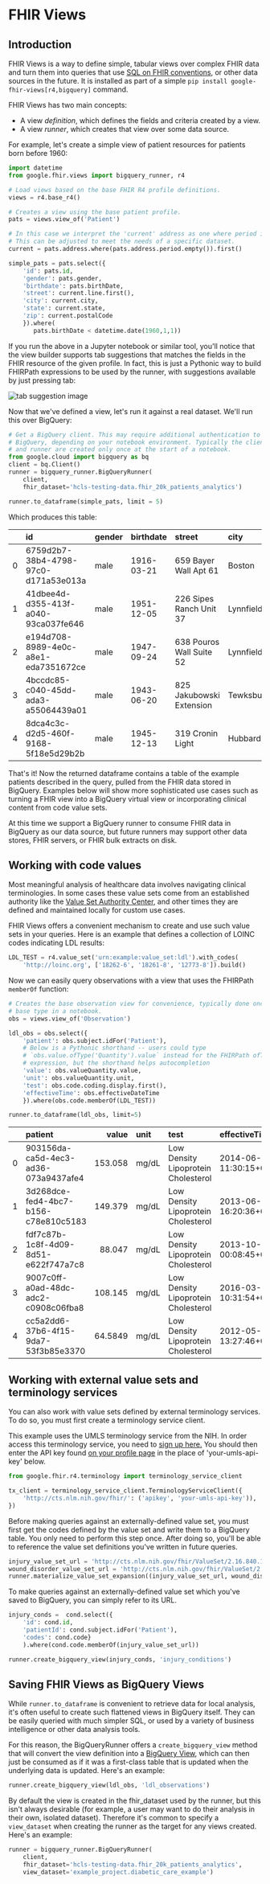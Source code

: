 # FHIR Views

## Introduction

FHIR Views is a way to define simple, tabular views over complex FHIR data and
turn them into queries that use
[SQL on FHIR conventions](https://github.com/FHIR/sql-on-fhir), or other data
sources in the future. It is installed as part of a simple `pip install
google-fhir-views[r4,bigquery]` command.

FHIR Views has two main concepts:

*   A view *definition*, which defines the fields and criteria created by a
    view.
*   A view *runner*, which creates that view over some data source.

For example, let's create a simple view of patient resources for patients born
before 1960:

```py
import datetime
from google.fhir.views import bigquery_runner, r4

# Load views based on the base FHIR R4 profile definitions.
views = r4.base_r4()

# Creates a view using the base patient profile.
pats = views.view_of('Patient')

# In this case we interpret the 'current' address as one where period is empty.
# This can be adjusted to meet the needs of a specific dataset.
current = pats.address.where(pats.address.period.empty()).first()

simple_pats = pats.select({
    'id': pats.id,
    'gender': pats.gender,
    'birthdate': pats.birthDate,
    'street': current.line.first(),
    'city': current.city,
    'state': current.state,
    'zip': current.postalCode
    }).where(
       pats.birthDate < datetime.date(1960,1,1))

```

If you run the above in a Jupyter notebook or similar tool, you'll notice that
the view builder supports tab suggestions that matches the fields in the FHIR
resource of the given profile. In fact, this is just a Pythonic way to build
FHIRPath expressions to be used by the runner, with suggestions available
by just pressing tab:

![tab suggestion image](./tab_suggest_example.png)

Now that we've defined a view, let's run it against a real dataset. We'll run
this over BigQuery:

```py
# Get a BigQuery client. This may require additional authentication to access
# BigQuery, depending on your notebook environment. Typically the client
# and runner are created only once at the start of a notebook.
from google.cloud import bigquery as bq
client = bq.Client()
runner = bigquery_runner.BigQueryRunner(
    client,
    fhir_dataset='hcls-testing-data.fhir_20k_patients_analytics')

runner.to_dataframe(simple_pats, limit = 5)
```

Which produces this table:

|    | id                                   | gender   | birthdate   | street                   | city        | state         |   zip |
|---:|:-------------------------------------|:---------|:------------|:-------------------------|:------------|:--------------|------:|
|  0 | 6759d2b7-38b4-4798-97c0-d171a53e013a | male     | 1916-03-21  | 659 Bayer Wall Apt 61    | Boston      | Massachusetts | 02108 |
|  1 | 41dbee4d-d355-413f-a040-93ca037fe646 | male     | 1951-12-05  | 226 Sipes Ranch Unit 37  | Lynnfield   | Massachusetts | 01940 |
|  2 | e194d708-8989-4e0c-a8e1-eda7351672ce | male     | 1947-09-24  | 638 Pouros Wall Suite 52 | Lynnfield   | Massachusetts | 01940 |
|  3 | 4bccdc85-c040-45dd-ada3-a55064439a01 | male     | 1943-06-20  | 825 Jakubowski Extension | Tewksbury   | Massachusetts | 01876 |
|  4 | 8dca4c3c-d2d5-460f-9168-5f18e5d29b2b | male     | 1945-12-13  | 319 Cronin Light         | Hubbardston | Massachusetts | 01452 |


That's it! Now the returned dataframe contains a table of the example patients
described in the query, pulled from the FHIR data stored in BigQuery. Examples
below will show more sophisticated use cases such as turning a FHIR view into
a BigQuery virtual view or incorporating clinical content from code value sets.

At this time we support a BigQuery runner to consume FHIR data in BigQuery as
our data source, but future runners may support other data stores, FHIR servers,
or FHIR bulk extracts on disk.

## Working with code values

Most meaningful analysis of healthcare data involves navigating clinical
terminologies. In some cases these value sets come from an established authority
like the [Value Set Authority Center](https://vsac.nlm.nih.gov/), and other
times they are defined and maintained locally for custom use cases.

FHIR Views offers a convenient mechanism to create and use such value sets in
your queries. Here is an example that defines a collection of LOINC codes
indicating LDL results:

```py
LDL_TEST = r4.value_set('urn:example:value_set:ldl').with_codes(
    'http://loinc.org', ['18262-6', '18261-8', '12773-8']).build()
```

Now we can easily query observations with a view that uses the FHIRPath
`memberOf` function:

```py
# Creates the base observation view for convenience, typically done once per
# base type in a notebook.
obs = views.view_of('Observation')

ldl_obs = obs.select({
    'patient': obs.subject.idFor('Patient'),
    # Below is a Pythonic shorthand -- users could type
    # `obs.value.ofType('Quantity').value` instead for the FHIRPath ofType
    # expression, but the shorthand helps autocompletion
    'value': obs.valueQuantity.value,
    'unit': obs.valueQuantity.unit,
    'test': obs.code.coding.display.first(),
    'effectiveTime': obs.effectiveDateTime
    }).where(obs.code.memberOf(LDL_TEST))

runner.to_dataframe(ldl_obs, limit=5)
```

|    | patient                              |    value | unit   | test                                | effectiveTime             |
|---:|:-------------------------------------|---------:|:-------|:------------------------------------|:--------------------------|
|  0 | 903156da-ca5d-4ec3-ad36-073a9437afe4 | 153.058  | mg/dL  | Low Density Lipoprotein Cholesterol | 2014-06-20 11:30:15+00:00 |
|  1 | 3d268dce-fed4-4bc7-b156-c78e810c5183 | 149.379  | mg/dL  | Low Density Lipoprotein Cholesterol | 2013-06-10 16:20:36+00:00 |
|  2 | fdf7c87b-1c8f-4d09-8d51-e622f747a7c8 |  88.047  | mg/dL  | Low Density Lipoprotein Cholesterol | 2013-10-07 00:08:45+00:00 |
|  3 | 9007c0ff-a0ad-48dc-adc2-c0908c06fba8 | 108.145  | mg/dL  | Low Density Lipoprotein Cholesterol | 2016-03-18 10:31:54+00:00 |
|  4 | cc5a2dd6-37b6-4f15-9da7-53f3b85e3370 |  64.5849 | mg/dL  | Low Density Lipoprotein Cholesterol | 2012-05-26 13:27:46+00:00 |


## Working with external value sets and terminology services

You can also work with value sets defined by external terminology services. To
do so, you must first create a terminology service client.

This example uses the UMLS terminology service from the NIH. In order access
this terminology service, you need to
[sign up here.](https://uts.nlm.nih.gov/uts/signup-login) You should then enter
the API key found [on your profile page](https://uts.nlm.nih.gov/uts/profile) in
the place of 'your-umls-api-key' below.

```py
from google.fhir.r4.terminology import terminology_service_client

tx_client = terminology_service_client.TerminologyServiceClient({
    'http://cts.nlm.nih.gov/fhir/': ('apikey', 'your-umls-api-key')),
})
```

Before making queries against an externally-defined value set, you must first
get the codes defined by the value set and write them to a BigQuery table. You
only need to perform this step once. After doing so, you'll be able to reference
the value set definitions you've written in future queries.

```py
injury_value_set_url = 'http://cts.nlm.nih.gov/fhir/ValueSet/2.16.840.1.113762.1.4.1029.5'
wound_disorder_value_set_url = 'http://cts.nlm.nih.gov/fhir/ValueSet/2.16.840.1.113762.1.4.1219.178'
runner.materialize_value_set_expansion((injury_value_set_url, wound_disorder_value_set_url), tx_client)
```

To make queries against an externally-defined value set which you've saved to
BigQuery, you can simply refer to its URL.

```py
injury_conds =  cond.select({
    'id': cond.id,
    'patientId': cond.subject.idFor('Patient'),
    'codes': cond.code}
    ).where(cond.code.memberOf(injury_value_set_url))

runner.create_bigquery_view(injury_conds, 'injury_conditions')
```

## Saving FHIR Views as BigQuery Views

While `runner.to_dataframe` is convenient to retrieve data for local analysis,
it's often useful to create such flattened views in BigQuery itself. They can be
easily queried with much simpler SQL, or used by a variety of business
intelligence or other data analysis tools.

For this reason, the BigQueryRunner offers a `create_bigquery_view` method that
will convert the view definition into a
[BigQuery View](https://cloud.google.com/bigquery/docs/views), which can then
just be consumed as if it was a first-class table that is updated when the
underlying data is updated. Here's an example:

```py
runner.create_bigquery_view(ldl_obs, 'ldl_observations')
```

By default the view is created in the fhir_dataset used by the runner, but this
isn't always desirable (for example, a user may want to do their analysis in
their own, isolated dataset). Therefore it's common to specify a `view_dataset`
when creating the runner as the target for any views created. Here's an example:

```py
runner = bigquery_runner.BigQueryRunner(
    client,
    fhir_dataset='hcls-testing-data.fhir_20k_patients_analytics',
    view_dataset='example_project.diabetic_care_example')
```
